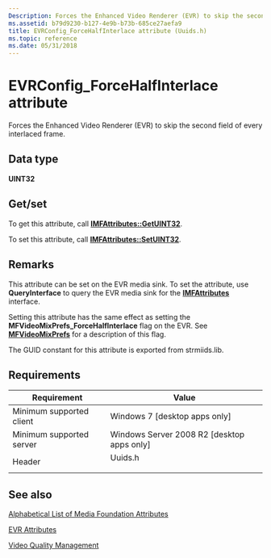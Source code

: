 ```yaml
---
Description: Forces the Enhanced Video Renderer (EVR) to skip the second field of every interlaced frame.
ms.assetid: b79d9230-b127-4e9b-b73b-685ce27aefa9
title: EVRConfig_ForceHalfInterlace attribute (Uuids.h)
ms.topic: reference
ms.date: 05/31/2018
---
```


# EVRConfig\_ForceHalfInterlace attribute

Forces the Enhanced Video Renderer (EVR) to skip the second field of every interlaced frame.

## Data type

**UINT32**

## Get/set

To get this attribute, call [**IMFAttributes::GetUINT32**](/windows/desktop/api/mfobjects/nf-mfobjects-imfattributes-getuint32).

To set this attribute, call [**IMFAttributes::SetUINT32**](/windows/desktop/api/mfobjects/nf-mfobjects-imfattributes-setuint32).

## Remarks

This attribute can be set on the EVR media sink. To set the attribute, use **QueryInterface** to query the EVR media sink for the [**IMFAttributes**](/windows/desktop/api/mfobjects/nn-mfobjects-imfattributes) interface.

Setting this attribute has the same effect as setting the **MFVideoMixPrefs\_ForceHalfInterlace** flag on the EVR. See [**MFVideoMixPrefs**](/windows/desktop/api/evr/ne-evr-mfvideomixprefs) for a description of this flag.

The GUID constant for this attribute is exported from strmiids.lib.

## Requirements



| Requirement | Value |
|-------------------------------------|------------------------------------------------------------------------------------|
| Minimum supported client<br/> | Windows 7 \[desktop apps only\]<br/>                                         |
| Minimum supported server<br/> | Windows Server 2008 R2 \[desktop apps only\]<br/>                            |
| Header<br/>                   | <dl> <dt>Uuids.h</dt> </dl> |



## See also

<dl> <dt>

[Alphabetical List of Media Foundation Attributes](alphabetical-list-of-media-foundation-attributes.md)
</dt> <dt>

[EVR Attributes](enhanced-video-renderer-attributes.md)
</dt> <dt>

[Video Quality Management](video-quality-management.md)
</dt> </dl>

 

 




